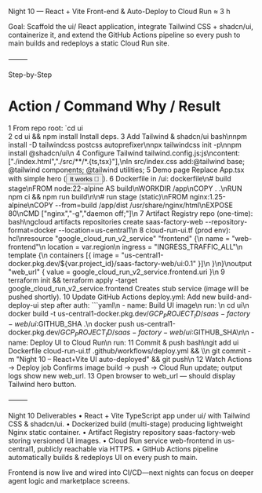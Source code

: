 Night 10 — React + Vite Front-end & Auto-Deploy to Cloud Run  ≈ 3 h

Goal: Scaffold the ui/ React application, integrate Tailwind CSS + shadcn/ui, containerize it, and extend the GitHub Actions pipeline so every push to main builds and redeploys a static Cloud Run site.

⸻

Step-by-Step

#	Action / Command	Why / Result
1	From repo root: `cd ui	
2	cd ui && npm install	Install deps.
3	Add Tailwind & shadcn/ui	bash\nnpm install -D tailwindcss postcss autoprefixer\nnpx tailwindcss init -p\nnpm install @shadcn/ui\n
4	Configure Tailwind	tailwind.config.js:js\ncontent: [\"./index.html\",\"./src/**/*.{ts,tsx}\"],\nIn src/index.css add:@tailwind base; @tailwind components; @tailwind utilities;
5	Demo page	Replace App.tsx with simple hero (<Button>It works 🚀</Button>).
6	Dockerfile in /ui:	dockerfile\n# build stage\nFROM node:22-alpine AS build\nWORKDIR /app\nCOPY . .\nRUN npm ci && npm run build\n\n# run stage (static)\nFROM nginx:1.25-alpine\nCOPY --from=build /app/dist /usr/share/nginx/html\nEXPOSE 80\nCMD [\"nginx\",\"-g\",\"daemon off;\"]\n
7	Artifact Registry repo (one-time):	bash\ngcloud artifacts repositories create saas-factory-web --repository-format=docker --location=us-central1\n
8	cloud-run-ui.tf (prod env):	hcl\nresource \"google_cloud_run_v2_service\" \"frontend\" {\n  name     = \"web-frontend\"\n  location = var.region\n  ingress  = \"INGRESS_TRAFFIC_ALL\"\n  template {\n    containers [{ image = \"us-central1-docker.pkg.dev/${var.project_id}/saas-factory-web/ui:0.1\" }]\n  }\n}\noutput \"web_url\" { value = google_cloud_run_v2_service.frontend.uri }\n
9	terraform init && terraform apply -target google_cloud_run_v2_service.frontend	Creates stub service (image will be pushed shortly).
10	Update GitHub Actions deploy.yml:	Add new build-and-deploy-ui step after auth:
	```yaml\n      - name: Build UI image\n        run:	\n          cd ui\n          docker build -t us-central1-docker.pkg.dev/$GCP_PROJECT_ID/saas-factory-web/ui:$GITHUB_SHA .\n          docker push us-central1-docker.pkg.dev/$GCP_PROJECT_ID/saas-factory-web/ui:$GITHUB_SHA\n\n      - name: Deploy UI to Cloud Run\n        run:
11	Commit & push	bash\ngit add ui Dockerfile cloud-run-ui.tf .github/workflows/deploy.yml && \\\n  git commit -m \"Night 10 – React+Vite UI auto-deployed\" && git push\n
12	Watch Actions → Deploy job	Confirms image build → push → Cloud Run update; output logs show new web_url.
13	Open browser to web_url — should display Tailwind hero button.	


⸻

Night 10 Deliverables
	•	React + Vite TypeScript app under ui/ with Tailwind CSS & shadcn/ui.
	•	Dockerized build (multi-stage) producing lightweight Nginx static container.
	•	Artifact Registry repository saas-factory-web storing versioned UI images.
	•	Cloud Run service web-frontend in us-central1, publicly reachable via HTTPS.
	•	GitHub Actions pipeline automatically builds & redeploys UI on every push to main.

Frontend is now live and wired into CI/CD—next nights can focus on deeper agent logic and marketplace screens.
